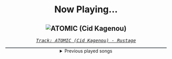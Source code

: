 <div align="center"> 
<h1>Now Playing...</h1>

![ATOMIC (Cid Kagenou)](https://i.scdn.co/image/ab67616d00001e024e89cb92133f2906d70c10d9)
--
_<samp><a href="https://open.spotify.com/track/3y87XLBZrdLHnOgzSb0Xan">Track: ATOMIC (Cid Kagenou) - Rustage</a></samp>_

<div style="border: 1px #4B5054 solid"></div>
<details>
  <summary>
    Previous played songs
  </summary>
  <table>
    <thead>
      <tr>
        <th>
          Artist
        </th>
        <th>
          Song
        </th>
        <th>
          Link
        </th>
      </tr>
    </thead>
    <tbody>
      <tr><td>Rustage</td><td>ATOMIC (Cid Kagenou)</td><td><a href="https://open.spotify.com/track/3y87XLBZrdLHnOgzSb0Xan">https://open.spotify.com/track/3y87XLBZrdLHnOgzSb0Xan</a></td></tr><tr><td>Rustage</td><td>ATOMIC (Cid Kagenou)</td><td><a href="https://open.spotify.com/track/3y87XLBZrdLHnOgzSb0Xan">https://open.spotify.com/track/3y87XLBZrdLHnOgzSb0Xan</a></td></tr><tr><td>Rustage</td><td>ATOMIC (Cid Kagenou)</td><td><a href="https://open.spotify.com/track/3y87XLBZrdLHnOgzSb0Xan">https://open.spotify.com/track/3y87XLBZrdLHnOgzSb0Xan</a></td></tr><tr><td>Rustage</td><td>ATOMIC (Cid Kagenou)</td><td><a href="https://open.spotify.com/track/3y87XLBZrdLHnOgzSb0Xan">https://open.spotify.com/track/3y87XLBZrdLHnOgzSb0Xan</a></td></tr><tr><td>Rustage</td><td>ATOMIC (Cid Kagenou)</td><td><a href="https://open.spotify.com/track/3y87XLBZrdLHnOgzSb0Xan">https://open.spotify.com/track/3y87XLBZrdLHnOgzSb0Xan</a></td></tr><tr><td>Rustage</td><td>ATOMIC (Cid Kagenou)</td><td><a href="https://open.spotify.com/track/3y87XLBZrdLHnOgzSb0Xan">https://open.spotify.com/track/3y87XLBZrdLHnOgzSb0Xan</a></td></tr><tr><td>Rustage</td><td>ATOMIC (Cid Kagenou)</td><td><a href="https://open.spotify.com/track/3y87XLBZrdLHnOgzSb0Xan">https://open.spotify.com/track/3y87XLBZrdLHnOgzSb0Xan</a></td></tr><tr><td>Orbit Culture</td><td>Hydra</td><td><a href="https://open.spotify.com/track/24hTw9XNGHcdxc3nukxy5S">https://open.spotify.com/track/24hTw9XNGHcdxc3nukxy5S</a></td></tr><tr><td>Pendulum</td><td>Cannibal</td><td><a href="https://open.spotify.com/track/71ZLUITpAp9J4woBHXnTLa">https://open.spotify.com/track/71ZLUITpAp9J4woBHXnTLa</a></td></tr><tr><td>Rustage</td><td>ATOMIC (Cid Kagenou)</td><td><a href="https://open.spotify.com/track/3y87XLBZrdLHnOgzSb0Xan">https://open.spotify.com/track/3y87XLBZrdLHnOgzSb0Xan</a></td></tr><tr><td>Rustage</td><td>ATOMIC (Cid Kagenou)</td><td><a href="https://open.spotify.com/track/3y87XLBZrdLHnOgzSb0Xan">https://open.spotify.com/track/3y87XLBZrdLHnOgzSb0Xan</a></td></tr><tr><td>Rustage</td><td>ATOMIC (Cid Kagenou)</td><td><a href="https://open.spotify.com/track/3y87XLBZrdLHnOgzSb0Xan">https://open.spotify.com/track/3y87XLBZrdLHnOgzSb0Xan</a></td></tr><tr><td>Rustage</td><td>ATOMIC (Cid Kagenou)</td><td><a href="https://open.spotify.com/track/3y87XLBZrdLHnOgzSb0Xan">https://open.spotify.com/track/3y87XLBZrdLHnOgzSb0Xan</a></td></tr><tr><td>Rustage</td><td>ATOMIC (Cid Kagenou)</td><td><a href="https://open.spotify.com/track/3y87XLBZrdLHnOgzSb0Xan">https://open.spotify.com/track/3y87XLBZrdLHnOgzSb0Xan</a></td></tr><tr><td>Rustage</td><td>ATOMIC (Cid Kagenou)</td><td><a href="https://open.spotify.com/track/3y87XLBZrdLHnOgzSb0Xan">https://open.spotify.com/track/3y87XLBZrdLHnOgzSb0Xan</a></td></tr><tr><td>Rustage</td><td>ATOMIC (Cid Kagenou)</td><td><a href="https://open.spotify.com/track/3y87XLBZrdLHnOgzSb0Xan">https://open.spotify.com/track/3y87XLBZrdLHnOgzSb0Xan</a></td></tr><tr><td>Rustage</td><td>ATOMIC (Cid Kagenou)</td><td><a href="https://open.spotify.com/track/3y87XLBZrdLHnOgzSb0Xan">https://open.spotify.com/track/3y87XLBZrdLHnOgzSb0Xan</a></td></tr><tr><td>Rustage</td><td>ATOMIC (Cid Kagenou)</td><td><a href="https://open.spotify.com/track/3y87XLBZrdLHnOgzSb0Xan">https://open.spotify.com/track/3y87XLBZrdLHnOgzSb0Xan</a></td></tr><tr><td>Rustage</td><td>ATOMIC (Cid Kagenou)</td><td><a href="https://open.spotify.com/track/3y87XLBZrdLHnOgzSb0Xan">https://open.spotify.com/track/3y87XLBZrdLHnOgzSb0Xan</a></td></tr><tr><td>Rustage</td><td>ATOMIC (Cid Kagenou)</td><td><a href="https://open.spotify.com/track/3y87XLBZrdLHnOgzSb0Xan">https://open.spotify.com/track/3y87XLBZrdLHnOgzSb0Xan</a></td></tr>
    </tbody>
  </table>
</details>

</div>
